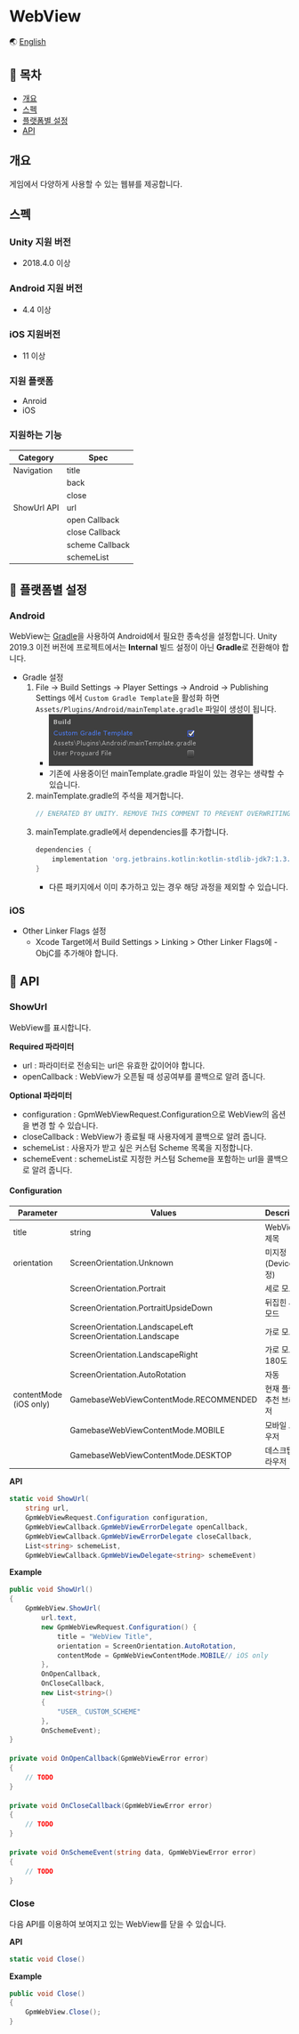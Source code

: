 # WebView

🌏 [English](README.en.md)

## 🚩 목차

* [개요](#개요)
* [스펙](#스펙)
* [플랫폼별 설정](#-플랫폼별-설정)
* [API](#-api)


## 개요
게임에서 다양하게 사용할 수 있는 웹뷰를 제공합니다.

## 스펙

### Unity 지원 버전

* 2018.4.0 이상

### Android 지원 버전

* 4.4 이상

### iOS 지원버전

* 11 이상

### 지원 플랫폼

* Anroid
* iOS 

### 지원하는 기능
| Category | Spec |
| --- | --- |
| Navigation | title |
|  | back |
|  | close |
| ShowUrl API | url |
|  | open Callback |
|  | close Callback |
|  | scheme Callback |
|  | schemeList |

## 🔨 플랫폼별 설정

###  Android

WebView는 [Gradle](https://docs.unity3d.com/Manual/android-gradle-overview.html)을 사용하여 Android에서 필요한 종속성을 설정합니다.
Unity 2019.3 이전 버전에 프로젝트에서는 **Internal** 빌드 설정이 아닌 **Gradle**로 전환해야 합니다.

* Gradle 설정
    1.  File -> Build Settings -> Player Settings -> Android -> Publishing Settings 에서 `Custom Gradle Template`을 활성화 하면 `Assets/Plugins/Android/mainTemplate.gradle` 파일이 생성이 됩니다.
        * ![unity_gradle.png](images/unity_gradle.png)
        * 기존에 사용중이던 mainTemplate.gradle 파일이 있는 경우는 생략할 수 있습니다.
    2.  mainTemplate.gradle의 주석을 제거합니다.
        ```gradle
        // ENERATED BY UNITY. REMOVE THIS COMMENT TO PREVENT OVERWRITING WHEN EXPORTING AGAIN
        ```
    3.  mainTemplate.gradle에서 dependencies를 추가합니다.
        ```gradle
        dependencies {
            implementation 'org.jetbrains.kotlin:kotlin-stdlib-jdk7:1.3.72'
        }
        ```
        * 다른 패키지에서 이미 추가하고 있는 경우 해당 과정을 제외할 수 있습니다.

### iOS
* Other Linker Flags 설정
    * Xcode Target에서 Build Settings > Linking > Other Linker Flags에 -ObjC를 추가해야 합니다.

## 🔨 API

### ShowUrl

WebView를 표시합니다.

**Required 파라미터**
* url : 파라미터로 전송되는 url은 유효한 값이어야 합니다.
* openCallback : WebView가 오픈될 때 성공여부를 콜백으로 알려 줍니다.

**Optional 파라미터**
* configuration : GpmWebViewRequest.Configuration으로 WebView의 옵션을 변경 할 수 있습니다.
* closeCallback : WebView가 종료될 때 사용자에게 콜백으로 알려 줍니다.
* schemeList : 사용자가 받고 싶은 커스텀 Scheme 목록을 지정합니다.
* schemeEvent : schemeList로 지정한 커스텀 Scheme을 포함하는 url을 콜백으로 알려 줍니다.

#### Configuration

| Parameter | Values | Description |
| ------------------------ | ---------------------------------------- | --------------------------- |
| title                    | string                                   | WebView의 제목                 |
| orientation       | ScreenOrientation.Unknown    | 미지정(Device 설정) |
|                          | ScreenOrientation.Portrait       | 세로 모드                       |
|                          | ScreenOrientation.PortraitUpsideDown      | 뒤집힌 세로모드                      |
|                          | ScreenOrientation.LandscapeLeft</br>ScreenOrientation.Landscape | 가로 모드              |
|                          | ScreenOrientation.LandscapeRight | 가로 모드를 180도 회전              |
|                          | ScreenOrientation.AutoRotation | 자동              |
| contentMode</br>(iOS only)              | GamebaseWebViewContentMode.RECOMMENDED        | 현재 플랫폼 추천 브라우저    |
|                          | GamebaseWebViewContentMode.MOBILE             | 모바일 브라우저            |
|                          | GamebaseWebViewContentMode.DESKTOP            | 데스크탑 브라우저          |

**API**
```cs
static void ShowUrl(
    string url,
    GpmWebViewRequest.Configuration configuration,
    GpmWebViewCallback.GpmWebViewErrorDelegate openCallback,
    GpmWebViewCallback.GpmWebViewErrorDelegate closeCallback,
    List<string> schemeList,
    GpmWebViewCallback.GpmWebViewDelegate<string> schemeEvent)
```

**Example**

```cs
public void ShowUrl()
{
    GpmWebView.ShowUrl(
        url.text,
        new GpmWebViewRequest.Configuration() {
            title = "WebView Title",
            orientation = ScreenOrientation.AutoRotation,
            contentMode = GpmWebViewContentMode.MOBILE// iOS only
        },
        OnOpenCallback,
        OnCloseCallback,
        new List<string>()
        {
            "USER_ CUSTOM_SCHEME"
        },
        OnSchemeEvent);
}

private void OnOpenCallback(GpmWebViewError error)
{
    // TODO
}

private void OnCloseCallback(GpmWebViewError error)
{
    // TODO
}

private void OnSchemeEvent(string data, GpmWebViewError error)
{
    // TODO
}
```

### Close

다음 API를 이용하여 보여지고 있는 WebView를 닫을 수 있습니다.

**API**
```cs
static void Close()
```

**Example**

```cs
public void Close()
{
    GpmWebView.Close();
}
```